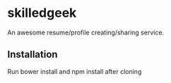 skilledgeek
===========

An awesome resume/profile creating/sharing service. 

## Installation

Run bower install and npm install after cloning
